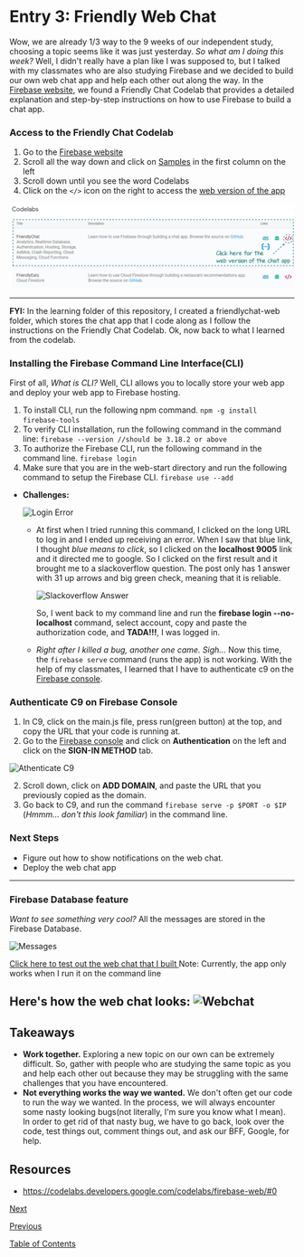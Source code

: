# Entry 3: Friendly Web Chat
Wow, we are already 1/3 way to the 9 weeks of our independent study, choosing a topic seems like it was just yesterday. *So what am I doing this week?* Well, I didn't really have a plan like I was supposed to, but I talked with my classmates who are also studying Firebase and we decided to build our own web chat app and help each other out along the way. In the [Firebase website](https://firebase.google.com), we found a Friendly Chat Codelab that provides a detailed explanation and step-by-step instructions on how to use Firebase to build a chat app. 

### Access to the Friendly Chat Codelab
1. Go to the [Firebase website](https://firebase.google.com)
2. Scroll all the way down and click on [Samples](https://firebase.google.com/docs/samples/) in the first column on the left
3. Scroll down until you see the word Codelabs
4. Click on the ```</>``` icon on the right to access the [web version of the app](https://codelabs.developers.google.com/codelabs/firebase-web/#0 )

![FriendlychatCodelab](../images/friendlychat-codelab.PNG)

---
**FYI:** In the learning folder of this repository, I created a friendlychat-web folder, which stores the chat app that I code along as I follow the instructions on the Friendly Chat Codelab. Ok, now back to what I learned from the codelab.

### Installing the Firebase **Command Line Interface(CLI)** 
First of all, *What is CLI?* Well, CLI allows you to locally store your web app and deploy your web app to Firebase hosting.
1. To install CLI, run the following npm command.
```npm -g install firebase-tools```
2. To verify CLI installation, run the following command in the command line:
```firebase --version //should be 3.18.2 or above```
3. To authorize the Firebase CLI, run the following command in the command line.
```firebase login```
4. Make sure that you are in the web-start directory and run the following command to setup the Firebase CLI.
```firebase use --add```
* **Challenges:** 

    ![Login Error](../images/login-error.PNG)

    * At first when I tried running this command, I clicked on the long URL to log in and I ended up receiving an error. When I saw that blue link, I thought *blue means to click*, so I clicked on the **localhost 9005** link and it directed me to google. So I clicked on the first result and it brought me to a slackoverflow question. The post only has 1 answer with 31 up arrows and big green check, meaning that it is reliable. 
        
        ![Slackoverflow Answer](../images/answer.PNG)

        So, I went back to my command line and run the **firebase login --no-localhost** command, select account, copy and paste the authorization code, and **TADA!!!**, I was logged in.
    * *Right after I killed a bug, another one came. Sigh...* Now this time, the ```firebase serve``` command (runs the app) is not working. With the help of my classmates, I learned that I have to authenticate c9 on the [Firebase console](https://console.firebase.google.com/u/0/).

### Authenticate C9 on Firebase Console
1. In C9, click on the main.js file, press run(green button) at the top, and copy the URL that your code is running at.
2. Go to the [Firebase console](https://console.firebase.google.com/u/0/) and click on **Authentication** on the left and click on the **SIGN-IN METHOD** tab.

![Athenticate C9](../images/auth-c9-1.PNG)

2. Scroll down, click on **ADD DOMAIN**, and paste the URL that you previously copied as the domain.
4. Go back to C9, and run the command ```firebase serve -p $PORT -o $IP``` (*Hmmm... don't this look familiar*) in the command line. 

### Next Steps
* Figure out how to show notifications on the web chat.
* Deploy the web chat app
---

### Firebase Database feature
*Want to see something very cool?* All the messages are stored in the Firebase Database.

![Messages](../images/messages.PNG)

[Click here to test out the web chat that I built ](http://firebase-zhiyinl5633.c9users.io:8080/)
Note: Currently, the app only works when I run it on the command line

Here's how the web chat looks:
![Webchat](../images/webchat.PNG)
---
## Takeaways
* **Work together.** Exploring a new topic on our own can be extremely difficult. So, gather with people who are studying the same topic as you and help each other out because they may be struggling with the same challenges that you have encountered. 
* **Not everything works the way we wanted.** We don't often get our code to run the way we wanted. In the process, we will always encounter some nasty looking bugs(not literally, I'm sure you know what I mean). In order to get rid of that nasty bug, we have to go back, look over the code, test things out, comment things out, and ask our BFF, Google, for help. 

## Resources
* https://codelabs.developers.google.com/codelabs/firebase-web/#0

[Next](entry4.md)

[Previous](entry2.md)

[Table of Contents](../README.md)




